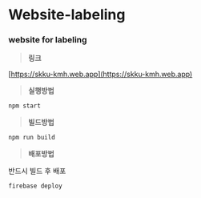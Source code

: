 
# Website-labeling

### website for labeling

> **링크**
> 

[https://skku-kmh.web.app](https://skku-kmh.web.app)

> **실행방법**
> 

```jsx
npm start
```

> **빌드방법**
> 

```jsx
npm run build
```

> **배포방법**
> 
반드시 빌드 후 배포
```jsx
firebase deploy
```

